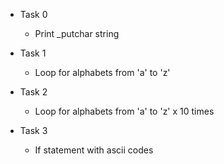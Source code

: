 
- Task 0
	- Print _putchar string 


- Task 1
	- Loop for alphabets from 'a' to 'z'

- Task 2
	- Loop for alphabets from 'a' to 'z' x 10 times

- Task 3
	- If statement with ascii codes
